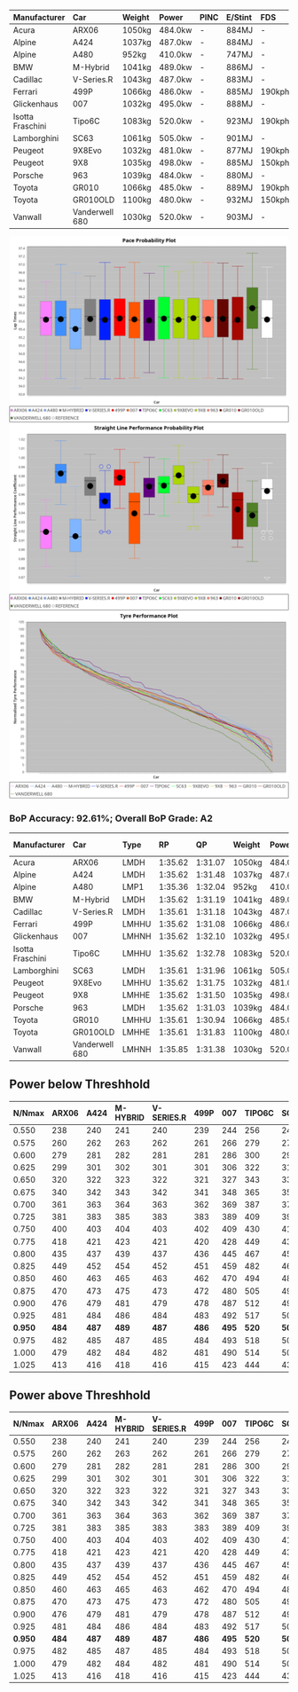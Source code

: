 | Manufacturer     | Car            | Weight | Power   | PINC    | E/Stint | FDS     |
|:-|:-|:-|:-|:-|:-|:-|
| Acura            | ARX06          | 1050kg | 484.0kw |    -    | 884MJ   |    -    |
| Alpine           | A424           | 1037kg | 487.0kw |    -    | 884MJ   |    -    |
| Alpine           | A480           | 952kg  | 410.0kw |    -    | 747MJ   |    -    |
| BMW              | M-Hybrid       | 1041kg | 489.0kw |    -    | 886MJ   |    -    |
| Cadillac         | V-Series.R     | 1043kg | 487.0kw |    -    | 883MJ   |    -    |
| Ferrari          | 499P           | 1066kg | 486.0kw |    -    | 885MJ   | 190kph  |
| Glickenhaus      | 007            | 1032kg | 495.0kw |    -    | 888MJ   |    -    |
| Isotta Fraschini | Tipo6C         | 1083kg | 520.0kw |    -    | 923MJ   | 190kph  |
| Lamborghini      | SC63           | 1061kg | 505.0kw |    -    | 901MJ   |    -    |
| Peugeot          | 9X8Evo         | 1032kg | 481.0kw |    -    | 877MJ   | 190kph  |
| Peugeot          | 9X8            | 1035kg | 498.0kw |    -    | 885MJ   | 150kph  |
| Porsche          | 963            | 1039kg | 484.0kw |    -    | 880MJ   |    -    |
| Toyota           | GR010          | 1066kg | 485.0kw |    -    | 889MJ   | 190kph  |
| Toyota           | GR010OLD       | 1100kg | 480.0kw |    -    | 932MJ   | 150kph  |
| Vanwall          | Vanderwell 680 | 1030kg | 520.0kw |    -    | 903MJ   |    -    |

![PACECHART](./IMG/AUTO.png)
![STRAIGHTLINEPERFORMANCECHART](./IMG/AUTO_sp.png)
![TYREPERFORMANCECHART](./IMG/AUTO_tw.png)

### BoP Accuracy: 92.61%; Overall BoP Grade: A2
| Manufacturer     | Car            | Type  | RP      | QP      | Weight | Power¹  | Threshhold | PINC    | Power²   | E/Stint | AVG Vmax  | FDS     | RDLC | L/Stint | BOP-Grade | Model Accuracy | Model Points | Match%  | SimDiff |
|:-|:-|:-|:-|:-|:-|:-|:-|:-|:-|:-|:-|:-|:-|:-|:-|:-|:-|:-|:-|
| Acura            | ARX06          | LMDH  | 1:35.62 | 1:31.07 | 1050kg | 484.0kw | 0.0kph     |    -    | 484.00kw |  884MJ  | 296.04kph |    -    | 1.02 | 37      | +B1       | 100.00%        | 996          | 85.73%  | #       |
| Alpine           | A424           | LMDH  | 1:35.62 | 1:31.48 | 1037kg | 487.0kw | 0.0kph     |    -    | 487.00kw |  884MJ  | 307.13kph |    -    | 1.02 | 37      | ~A1       | 100.00%        | 870          | 95.21%  | ±0.40s  |
| Alpine           | A480           | LMP1  | 1:35.36 | 1:32.04 |  952kg | 410.0kw | 0.0kph     |    -    | 410.00kw |  747MJ  | 293.44kph |    -    | 0.97 | 34      | -A2       | 96.26%         | 1337         | 90.48%  | #       |
| BMW              | M-Hybrid       | LMDH  | 1:35.62 | 1:31.19 | 1041kg | 489.0kw | 0.0kph     |    -    | 489.00kw |  886MJ  | 304.98kph |    -    | 1.02 | 37      | -A2       | 100.00%        | 1914         | 94.03%  | ±0.06s  |
| Cadillac         | V-Series.R     | LMDH  | 1:35.61 | 1:31.18 | 1043kg | 487.0kw | 0.0kph     |    -    | 487.00kw |  883MJ  | 301.51kph |    -    | 1.02 | 37      | ~A1       | 98.03%         | 3773         | 96.78%  | ±0.55s  |
| Ferrari          | 499P           | LMHHU | 1:35.62 | 1:31.08 | 1066kg | 486.0kw | 0.0kph     |    -    | 486.00kw |  885MJ  | 304.69kph | 190kph  | 1.02 | 37      | ~A1       | 100.00%        | 4212         | 100.00% | ±0.17s  |
| Glickenhaus      | 007            | LMHNH | 1:35.62 | 1:32.10 | 1032kg | 495.0kw | 0.0kph     |    -    | 495.00kw |  888MJ  | 301.41kph |    -    | 0.96 | 37      | +A2       | 98.78%         | 1936         | 94.64%  | #       |
| Isotta Fraschini | Tipo6C         | LMHHU | 1:35.62 | 1:32.78 | 1083kg | 520.0kw | 0.0kph     |    -    | 520.00kw |  923MJ  | 306.19kph | 190kph  | 1.02 | 37      | +D1       | 100.00%        | 105          | 68.49%  | ±0.08s  |
| Lamborghini      | SC63           | LMDH  | 1:35.61 | 1:31.96 | 1061kg | 505.0kw | 0.0kph     |    -    | 505.00kw |  901MJ  | 305.63kph |    -    | 1.02 | 37      | ~A1       | 100.00%        | 597          | 100.00% | ±0.05s  |
| Peugeot          | 9X8Evo         | LMHHU | 1:35.62 | 1:31.75 | 1032kg | 481.0kw | 0.0kph     |    -    | 481.00kw |  877MJ  | 306.38kph | 190kph  | 1.03 | 37      | +B2       | 100.00%        | 463          | 81.82%  | ±0.02s  |
| Peugeot          | 9X8            | LMHHE | 1:35.62 | 1:31.50 | 1035kg | 498.0kw | 0.0kph     |    -    | 498.00kw |  885MJ  | 304.34kph | 150kph  | 1.03 | 37      | ~A1       | 99.48%         | 4559         | 100.00% | #       |
| Porsche          | 963            | LMDH  | 1:35.62 | 1:31.03 | 1039kg | 484.0kw | 0.0kph     |    -    | 484.00kw |  880MJ  | 304.25kph |    -    | 1.02 | 37      | ~A1       | 99.21%         | 10753        | 100.00% | ±0.04s  |
| Toyota           | GR010          | LMHHU | 1:35.61 | 1:30.94 | 1066kg | 485.0kw | 0.0kph     |    -    | 485.00kw |  889MJ  | 303.72kph | 190kph  | 1.02 | 37      | ~A1       | 99.54%         | 3271         | 100.00% | ±0.09s  |
| Toyota           | GR010OLD       | LMHHE | 1:35.61 | 1:31.83 | 1100kg | 480.0kw | 0.0kph     |    -    | 480.00kw |  932MJ  | 296.96kph | 150kph  | 1.00 | 37      | +B1       | 100.00%        | 730          | 86.87%  | #       |
| Vanwall          | Vanderwell 680 | LMHNH | 1:35.85 | 1:31.38 | 1030kg | 520.0kw | 0.0kph     |    -    | 520.00kw |  903MJ  | 303.77kph |    -    | 1.01 | 37      | ~A1       | 98.54%         | 541          | 95.05%  | #       |

## Power below Threshhold
| N/Nmax    | ARX06   | A424    | M-HYBRID | V-SERIES.R | 499P    | 007     | TIPO6C  | SC63    | 9X8EVO  | 9X8     | 963     | GR010   | GR010OLD | VANDERWELL 680 | ​     | RPM      | A480    |
|:-|:-|:-|:-|:-|:-|:-|:-|:-|:-|:-|:-|:-|:-|:-|:-|:-|:-|
|  0.550    |  238    |  240    |  241     |  240       |  239    |  244    |  256    |  249    |  237    |  245    |  238    |  239    |  236     |  256           |  ​    |   --     |   -     |
|  0.575    |  260    |  262    |  263     |  262       |  261    |  266    |  279    |  272    |  259    |  268    |  260    |  261    |  258     |  279           |  ​    |   --     |   -     |
|  0.600    |  279    |  281    |  282     |  281       |  281    |  286    |  300    |  292    |  278    |  288    |  279    |  280    |  277     |  300           |  ​    |   --     |   -     |
|  0.625    |  299    |  301    |  302     |  301       |  301    |  306    |  322    |  312    |  298    |  308    |  299    |  300    |  297     |  322           |  ​    |   --     |   -     |
|  0.650    |  320    |  322    |  323     |  322       |  321    |  327    |  343    |  333    |  318    |  329    |  320    |  320    |  317     |  343           |  ​    |   --     |   -     |
|  0.675    |  340    |  342    |  343     |  342       |  341    |  348    |  365    |  355    |  338    |  350    |  340    |  341    |  337     |  365           |  ​    |   --     |   -     |
|  0.700    |  361    |  363    |  364     |  363       |  362    |  369    |  387    |  376    |  359    |  371    |  361    |  362    |  358     |  387           |  ​    |   --     |   -     |
|  0.725    |  381    |  383    |  385     |  383       |  383    |  389    |  409    |  397    |  379    |  392    |  381    |  382    |  378     |  409           |  ​    |   --     |   -     |
|  0.750    |  400    |  403    |  404     |  403       |  402    |  409    |  430    |  417    |  398    |  411    |  400    |  401    |  397     |  430           |  ​    |   --     |   -     |
|  0.775    |  418    |  421    |  423     |  421       |  420    |  428    |  449    |  436    |  416    |  430    |  418    |  419    |  415     |  449           |  ​    |  5000    |  241    |
|  0.800    |  435    |  437    |  439     |  437       |  436    |  445    |  467    |  454    |  432    |  447    |  435    |  436    |  431     |  467           |  ​    |  5500    |  284    |
|  0.825    |  449    |  452    |  454     |  452       |  451    |  459    |  482    |  469    |  446    |  462    |  449    |  450    |  445     |  482           |  ​    |  6000    |  318    |
|  0.850    |  460    |  463    |  465     |  463       |  462    |  470    |  494    |  480    |  457    |  473    |  460    |  461    |  456     |  494           |  ​    |  6500    |  359    |
|  0.875    |  470    |  473    |  475     |  473       |  472    |  480    |  505    |  490    |  467    |  483    |  470    |  471    |  466     |  505           |  ​    |  7000    |  401    |
|  0.900    |  476    |  479    |  481     |  479       |  478    |  487    |  512    |  497    |  473    |  490    |  476    |  477    |  472     |  512           |  ​    |  7500    |  411    |
|  0.925    |  481    |  484    |  486     |  484       |  483    |  492    |  517    |  502    |  478    |  495    |  481    |  482    |  477     |  517           |  ​    |  8000    |  407    |
| **0.950** | **484** | **487** | **489**  | **487**    | **486** | **495** | **520** | **505** | **481** | **498** | **484** | **485** | **480**  | **520**        | **​** | **8500** | **410** |
|  0.975    |  482    |  485    |  487     |  485       |  484    |  493    |  518    |  503    |  479    |  496    |  482    |  483    |  478     |  518           |  ​    |  9000    |  205    |
|  1.000    |  479    |  482    |  484     |  482       |  481    |  490    |  514    |  500    |  476    |  493    |  479    |  480    |  475     |  514           |  ​    |   --     |   -     |
|  1.025    |  413    |  416    |  418     |  416       |  415    |  423    |  444    |  431    |  411    |  425    |  413    |  414    |  410     |  444           |  ​    |   --     |   -     |

## Power above Threshhold
| N/Nmax    | ARX06   | A424    | M-HYBRID | V-SERIES.R | 499P    | 007     | TIPO6C  | SC63    | 9X8EVO  | 9X8     | 963     | GR010   | GR010OLD | VANDERWELL 680 | ​     | RPM      | A480    |
|:-|:-|:-|:-|:-|:-|:-|:-|:-|:-|:-|:-|:-|:-|:-|:-|:-|:-|
|  0.550    |  238    |  240    |  241     |  240       |  239    |  244    |  256    |  249    |  237    |  245    |  238    |  239    |  236     |  256           |  ​    |   --     |   -     |
|  0.575    |  260    |  262    |  263     |  262       |  261    |  266    |  279    |  272    |  259    |  268    |  260    |  261    |  258     |  279           |  ​    |   --     |   -     |
|  0.600    |  279    |  281    |  282     |  281       |  281    |  286    |  300    |  292    |  278    |  288    |  279    |  280    |  277     |  300           |  ​    |   --     |   -     |
|  0.625    |  299    |  301    |  302     |  301       |  301    |  306    |  322    |  312    |  298    |  308    |  299    |  300    |  297     |  322           |  ​    |   --     |   -     |
|  0.650    |  320    |  322    |  323     |  322       |  321    |  327    |  343    |  333    |  318    |  329    |  320    |  320    |  317     |  343           |  ​    |   --     |   -     |
|  0.675    |  340    |  342    |  343     |  342       |  341    |  348    |  365    |  355    |  338    |  350    |  340    |  341    |  337     |  365           |  ​    |   --     |   -     |
|  0.700    |  361    |  363    |  364     |  363       |  362    |  369    |  387    |  376    |  359    |  371    |  361    |  362    |  358     |  387           |  ​    |   --     |   -     |
|  0.725    |  381    |  383    |  385     |  383       |  383    |  389    |  409    |  397    |  379    |  392    |  381    |  382    |  378     |  409           |  ​    |   --     |   -     |
|  0.750    |  400    |  403    |  404     |  403       |  402    |  409    |  430    |  417    |  398    |  411    |  400    |  401    |  397     |  430           |  ​    |   --     |   -     |
|  0.775    |  418    |  421    |  423     |  421       |  420    |  428    |  449    |  436    |  416    |  430    |  418    |  419    |  415     |  449           |  ​    |  5000    |  241    |
|  0.800    |  435    |  437    |  439     |  437       |  436    |  445    |  467    |  454    |  432    |  447    |  435    |  436    |  431     |  467           |  ​    |  5500    |  284    |
|  0.825    |  449    |  452    |  454     |  452       |  451    |  459    |  482    |  469    |  446    |  462    |  449    |  450    |  445     |  482           |  ​    |  6000    |  318    |
|  0.850    |  460    |  463    |  465     |  463       |  462    |  470    |  494    |  480    |  457    |  473    |  460    |  461    |  456     |  494           |  ​    |  6500    |  359    |
|  0.875    |  470    |  473    |  475     |  473       |  472    |  480    |  505    |  490    |  467    |  483    |  470    |  471    |  466     |  505           |  ​    |  7000    |  401    |
|  0.900    |  476    |  479    |  481     |  479       |  478    |  487    |  512    |  497    |  473    |  490    |  476    |  477    |  472     |  512           |  ​    |  7500    |  411    |
|  0.925    |  481    |  484    |  486     |  484       |  483    |  492    |  517    |  502    |  478    |  495    |  481    |  482    |  477     |  517           |  ​    |  8000    |  407    |
| **0.950** | **484** | **487** | **489**  | **487**    | **486** | **495** | **520** | **505** | **481** | **498** | **484** | **485** | **480**  | **520**        | **​** | **8500** | **410** |
|  0.975    |  482    |  485    |  487     |  485       |  484    |  493    |  518    |  503    |  479    |  496    |  482    |  483    |  478     |  518           |  ​    |  9000    |  205    |
|  1.000    |  479    |  482    |  484     |  482       |  481    |  490    |  514    |  500    |  476    |  493    |  479    |  480    |  475     |  514           |  ​    |   --     |   -     |
|  1.025    |  413    |  416    |  418     |  416       |  415    |  423    |  444    |  431    |  411    |  425    |  413    |  414    |  410     |  444           |  ​    |   --     |   -     |

